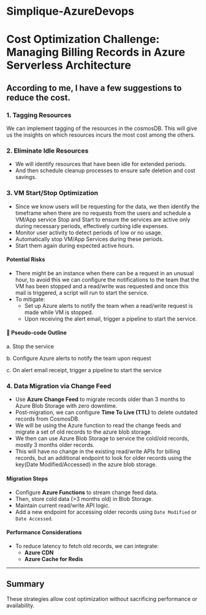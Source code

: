 # Simplique-AzureDevops
# Cost Optimization Challenge: Managing Billing Records in Azure Serverless Architecture

## According to me, I have a few suggestions to reduce the cost.

### 1. Tagging Resources
We can implement tagging of the resources in the cosmosDB. This will give us the insights on which resources incurs the most cost among the others.

### 2. Eliminate Idle Resources
- We will identify resources that have been idle for extended periods.
- And then schedule cleanup processes to ensure safe deletion and cost savings.

### 3. VM Start/Stop Optimization
- Since we know users will be requesting for the data, we then identify the timeframe when there are no requests from the users and schedule a VM/App service Stop and Start to ensure the services are active only during necessary periods, effectively curbing idle expenses.
- Monitor user activity to detect periods of low or no usage.
- Automatically stop VM/App Services during these periods.
- Start them again during expected active hours.

#### Potential Risks
- There might be an instance when there can be a request in an unusual hour, to avoid this we can configure the notifications to the team that the VM has been stopped and a read/write was requested and once this mail is triggered, a script will run to start the service.
- To mitigate:
  - Set up Azure alerts to notify the team when a read/write request is made while VM is stopped.
  - Upon receiving the alert email, trigger a pipeline to start the service.

#### 🧪 Pseudo-code Outline
a. Stop the service 

b. Configure Azure alerts to notify the team upon request 

c. On alert email receipt, trigger a pipeline to start the service


### 4. Data Migration via Change Feed
- Use **Azure Change Feed** to migrate records older than 3 months to Azure Blob Storage with zero downtime.
- Post-migration, we can configure **Time To Live (TTL)** to delete outdated records from CosmosDB.
- We will be using the Azure function to read the change feeds and migrate a set of old records to the azure blob storage.
- We then can use Azure Blob Storage to service the cold/old records, mostly 3 months older records. 
- This will have no change in the existing read/write APIs for billing records, but an additional endpoint to look for older records using the key(Date Modified/Accessed) in the azure blob storage.

#### Migration Steps
- Configure **Azure Functions** to stream change feed data.
- Then, store cold data (>3 months old) in Blob Storage.
- Maintain current read/write API logic.
- Add a new endpoint for accessing older records using `Date Modified` or `Date Accessed`.

#### Performance Considerations
- To reduce latency to fetch old records, we can integrate:
  - **Azure CDN**
  - **Azure Cache for Redis**

---

## Summary
These strategies allow cost optimization without sacrificing performance or availability.
  
